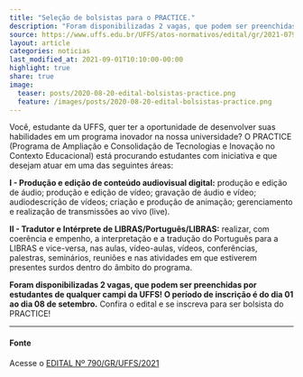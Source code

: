 ```yaml
---
title: "Seleção de bolsistas para o PRACTICE."
description: "Foram disponibilizadas 2 vagas, que podem ser preenchidas por estudantes de qualquer campi da UFFS!"
source: https://www.uffs.edu.br/UFFS/atos-normativos/edital/gr/2021-0790
layout: article
categories: noticias
last_modified_at: 2021-09-01T10:10:00-00:00
highlight: true
share: true
image:
  teaser: posts/2020-08-20-edital-bolsistas-practice.png
  feature: /images/posts/2020-08-20-edital-bolsistas-practice.png
---
```


Você, estudante da UFFS, quer ter a oportunidade de desenvolver suas habilidades em um programa inovador na nossa universidade? O PRACTICE (Programa de Ampliação e Consolidação de Tecnologias e Inovação no Contexto Educacional) está procurando estudantes com iniciativa e que desejam atuar em uma das seguintes áreas: 

**I  - Produção e edição de conteúdo audiovisual digital:** produção e edição de áudio; produção e edição de vídeo; gravação de áudio e vídeo; audiodescrição de vídeos; criação e produção de animação; gerenciamento e realização de transmissões ao vivo (live).

**II - Tradutor e Intérprete de LIBRAS/Português/LIBRAS:** realizar, com coerência e empenho, a interpretação e a tradução do Português para a LIBRAS e vice-versa, nas aulas, vídeo-aulas, vídeos, conferências, palestras, seminários, reuniões e nas atividades em que estiverem presentes surdos dentro do âmbito do programa.

**Foram disponibilizadas 2 vagas, que podem ser preenchidas por estudantes de qualquer campi da UFFS! O período de inscrição é do dia 01 ao dia 08 de setembro.** Confira o edital e se inscreva para ser bolsista do PRACTICE!




---
#### Fonte
Acesse o [EDITAL Nº 790/GR/UFFS/2021]({{page.source}})
